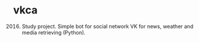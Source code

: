 # vkca
2016. Study project. Simple bot for social network VK for news, weather and media retrieving (Python).


